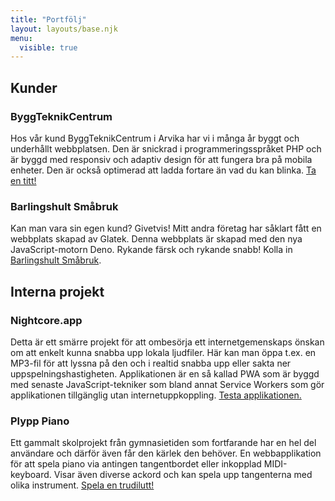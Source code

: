 ```yaml
---
title: "Portfölj"
layout: layouts/base.njk
menu:
  visible: true
---
```


## Kunder

### ByggTeknikCentrum

Hos vår kund ByggTeknikCentrum i Arvika har vi i många år byggt och underhållt webbplatsen. Den är snickrad i programmeringsspråket PHP och är byggd med responsiv och adaptiv design för att fungera bra på mobila enheter. Den är också optimerad att ladda fortare än vad du kan blinka. <a href="https://byggteknikcentrum.se">Ta en titt!</a>

### Barlingshult Småbruk

Kan man vara sin egen kund? Givetvis! Mitt andra företag har såklart fått en webbplats skapad av Glatek. Denna webbplats är skapad med den nya JavaScript-motorn Deno. Rykande färsk och rykande snabb! Kolla in <a href="https://barlingshult.se">Barlingshult Småbruk</a>.

## Interna projekt

### Nightcore.app

Detta är ett smärre projekt för att ombesörja ett internetgemenskaps önskan om att enkelt kunna snabba upp lokala ljudfiler. Här kan man öppa t.ex. en MP3-fil för att lyssna på den och i realtid snabba upp eller sakta ner uppspelningshastigheten. Applikationen är en så kallad PWA som är byggd med senaste JavaScript-tekniker som bland annat Service Workers som gör applikationen tillgänglig utan internetuppkoppling. <a href="https://nightcore.app">Testa applikationen.</a>

### Plypp Piano

Ett gammalt skolprojekt från gymnasietiden som fortfarande har en hel del användare och därför även får den kärlek den behöver. En webbapplikation för att spela piano via antingen tangentbordet eller inkopplad MIDI-keyboard. Visar även diverse ackord och kan spela upp tangenterna med olika instrument. <a href="https://plypp.net">Spela en trudilutt!</a>